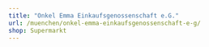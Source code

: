 ```yaml
---
title: "Onkel Emma Einkaufsgenossenschaft e.G."
url: /muenchen/onkel-emma-einkaufsgenossenschaft-e-g/
shop: Supermarkt
---
```


